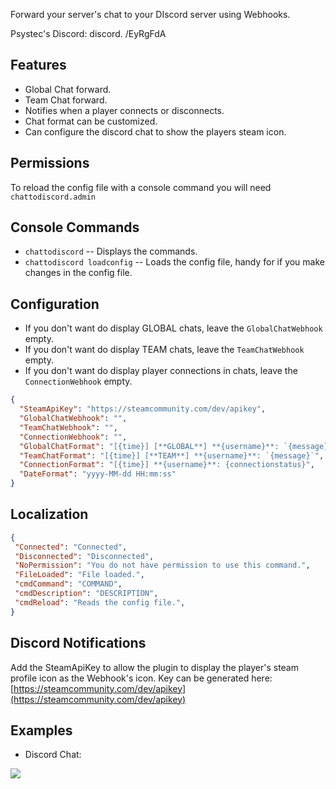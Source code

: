 Forward your server's chat to your DIscord server using Webhooks.

Psystec's Discord: discord. /EyRgFdA

## Features

* Global Chat forward.
* Team Chat forward.
* Notifies when a player connects or disconnects.
* Chat format can be customized.
* Can configure the discord chat to show the players steam icon.

## Permissions
 
To reload the config file with a console command you will need `chattodiscord.admin`

## Console Commands

- `chattodiscord` -- Displays the commands.
- `chattodiscord loadconfig` -- Loads the config file, handy for if you make changes in the config file.

## Configuration
 
*  If you don't want do display GLOBAL chats, leave the `GlobalChatWebhook` empty.
*  If you don't want do display TEAM chats, leave the `TeamChatWebhook` empty.
*  If you don't want do display player connections in chats, leave the `ConnectionWebhook` empty.
 
```json
{
  "SteamApiKey": "https://steamcommunity.com/dev/apikey",
  "GlobalChatWebhook": "",
  "TeamChatWebhook": "",
  "ConnectionWebhook": "",
  "GlobalChatFormat": "[{time}] [**GLOBAL**] **{username}**: `{message}`",
  "TeamChatFormat": "[{time}] [**TEAM**] **{username}**: `{message}`",
  "ConnectionFormat": "[{time}] **{username}**: {connectionstatus}",
  "DateFormat": "yyyy-MM-dd HH:mm:ss"
}
```

## Localization

 ```json
{
  "Connected": "Connected",
  "Disconnected": "Disconnected",
  "NoPermission": "You do not have permission to use this command.",
  "FileLoaded": "File loaded.",
  "cmdCommand": "COMMAND",
  "cmdDescription": "DESCRIPTION",
  "cmdReload": "Reads the config file.",
}
```

## Discord Notifications

Add the SteamApiKey to allow the plugin to display the player's steam profile icon as the Webhook's icon.
Key can be generated here: [https://steamcommunity.com/dev/apikey](https://steamcommunity.com/dev/apikey)

## Examples

- Discord Chat:

![](https://i.imgur.com/c29oSex.png)